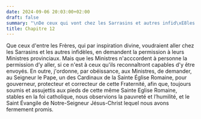 ```yaml
---
date: 2024-09-06 20:03:00+02:00
draft: false
summary: "\nDe ceux qui vont chez les Sarrasins et autres infid\xE8les.\n"
title: Chapitre 12
---
```





Que ceux d'entre les Frères, qui par inspiration divine, voudraient aller chez les Sarrasins et les autres infidèles, en demandent la permission à leurs Ministres provinciaux. Mais que les Ministres n'acccordent à personne la permission d’y aller, si ce n'est à ceux qu'ils reconnaîtront capables d'y être envoyés. En outre, j'ordonne, par obéissance, aux Ministres, de demander, au Seigneur le Pape, un des Cardinaux de la Sainte Église Romaine, pour gouverneur, protecteur et correcteur de cette Fraternité, afin que, toujours soumis et assujettis aux pieds de cette même Sainte Eglise Romaine, stables en la foi catholique, nous observions la pauvreté et l’humilité, et le Saint Évangile de Notre-Seigneur Jésus-Christ lequel nous avons fermement promis.

